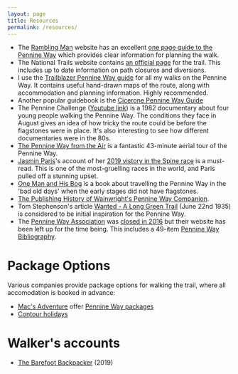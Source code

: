 ```yaml
---
layout: page
title: Resources
permalink: /resources/
---
```


* The [Rambling Man](https://ramblingman.org.uk/) website has an excellent [one page guide to the Pennine Way](https://ramblingman.org.uk/planningatrip/pennine_way/) which provides clear information for planning the walk.
* The National Trails website contains [an official page](https://www.nationaltrail.co.uk/en_GB/trails/pennine-way/) for the trail. This includes up to date information on path closures and diversions.
* I use the [Trailblazer Pennine Way guide](https://www.amazon.co.uk/Pennine-Way-2019-large-scale-Trailblazer/dp/191271602X/) for all my walks on the Pennine Way. It contains useful hand-drawn maps of the route, along with accommodation and planning information. Highly recommended. 
* Another popular guidebook is the [Cicerone Pennine Way Guide](https://www.amazon.co.uk/Pennine-Way-National-separate-Cicerone/dp/1852849061)
* The Pennine Challenge ([Youtube link](https://www.youtube.com/playlist?list=PLmXMM9pFUbpiCv0mZjX7NUOqKFx2xO5JQ)) is a 1982 documentary about four young people walking the Pennine Way. The conditions they face in August gives an idea of how tricky the route could be before the flagstones were in place. It's also interesting to see how different documentaries were in the 80s.
* [The Pennine Way from the Air](https://www.youtube.com/watch?v=HWVu3Hoz_6w) is a fantastic 43-minute aerial tour of the Pennine Way.
* [Jasmin Paris](http://jasminfellrunner.blogspot.com)'s account of her [2019 vistory in the Spine race](http://jasminfellrunner.blogspot.com/2020/01/spine-race.html) is a must-read. This is one of the most-gruelling races in the world, and Paris pulled off a stunning upset.
* [One Man and His Bog](https://www.amazon.co.uk/One-Man-His-Barry-Pilton/dp/0552127965/) is a book about travelling the Pennine Way in the 'bad old days' when the early stages did not have flagstones.  
* [The Publishing History of Wainwright's Pennine Way Companion](https://www.alfredwainwright.co.uk/pennine-way-companion/). 
* Tom Stephenson's article [Wanted - A Long Green Trail](https://www.skyware.co.uk/h2h/wanted.html) (June 22nd 1935) is considered to be initial inspiration for the Pennine Way.
* The [Pennine Way Association](https://www.penninewayassociation.co.uk/) was [closed in 2016](https://www.penninewayassociation.co.uk/pwanews/closure-of-the-pwa-some-votes-of-thanks.html) but their website has been left up for the time being. This includes a 49-item [Pennine Way Bibliography](https://www.penninewayassociation.co.uk/further-reading).

# Package Options
Various companies provide package options for walking the trail, where all accomodation is booked in advance:
* [Mac's Adventure](https://www.macsadventure.com) offer [Pennine Way packages](https://www.macsadventure.com/walking-holiday/uk-walking-holiday/england/pennine-way/)
* [Contour holidays](https://www.contours.co.uk/pennine-way)

# Walker's accounts
* [The Barefoot Backpacker](https://barefoot-backpacker.com/hiking-the-pennine-way/) (2019)
